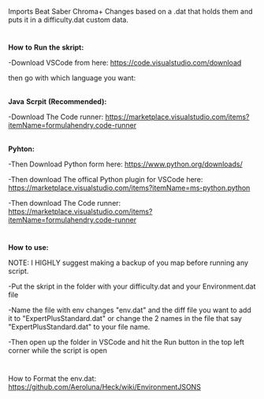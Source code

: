 
Imports Beat Saber Chroma+ Changes based on a .dat that holds them and puts it in a difficulty.dat custom data.

 #

**How** **to** **Run** **the** **skript:**     

-Download VSCode from here: https://code.visualstudio.com/download    

then go with which language you want:   
     &nbsp;<br>

**Java** **Scrpit** **(Recommended):**

-Download The Code runner: https://marketplace.visualstudio.com/items?itemName=formulahendry.code-runner     
     &nbsp;<br>

**Pyhton:**    

-Then Download Python form here: https://www.python.org/downloads/  

-Then download The offical Python plugin for VSCode here: https://marketplace.visualstudio.com/items?itemName=ms-python.python     

-Then download The Code runner: https://marketplace.visualstudio.com/items?itemName=formulahendry.code-runner   
     

# 

**How** **to** **use:**     


NOTE: I HIGHLY suggest making a backup of you map before running any script.  

-Put the skript in the folder with your difficulty.dat and your Environment.dat file  

-Name the file with env changes "env.dat" and the diff file you want to add it to "ExpertPlusStandard.dat" or change the 2 names in the file that say "ExpertPlusStandard.dat" to your file name.  

-Then open up the folder in VSCode and hit the Run button in the top left corner while the script is open 

# 

How to Format the env.dat:
https://github.com/Aeroluna/Heck/wiki/EnvironmentJSONS
